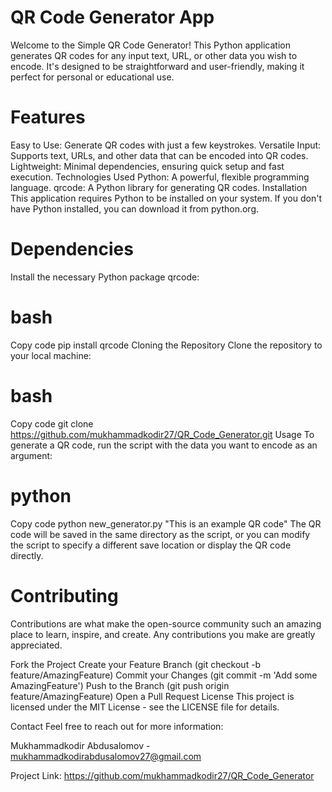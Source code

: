 # QR Code Generator App
Welcome to the Simple QR Code Generator! This Python application generates QR codes for any input text, URL, or other data you wish to encode. It's designed to be straightforward and user-friendly, making it perfect for personal or educational use.

# Features
Easy to Use: Generate QR codes with just a few keystrokes.
Versatile Input: Supports text, URLs, and other data that can be encoded into QR codes.
Lightweight: Minimal dependencies, ensuring quick setup and fast execution.
Technologies Used
Python: A powerful, flexible programming language.
qrcode: A Python library for generating QR codes.
Installation
This application requires Python to be installed on your system. If you don't have Python installed, you can download it from python.org.

# Dependencies
Install the necessary Python package qrcode:

# bash
Copy code
pip install qrcode
Cloning the Repository
Clone the repository to your local machine:

# bash
Copy code
git clone https://github.com/mukhammadkodir27/QR_Code_Generator.git
Usage
To generate a QR code, run the script with the data you want to encode as an argument:

# python
Copy code
python new_generator.py "This is an example QR code"
The QR code will be saved in the same directory as the script, or you can modify the script to specify a different save location or display the QR code directly.

# Contributing
Contributions are what make the open-source community such an amazing place to learn, inspire, and create. Any contributions you make are greatly appreciated.

Fork the Project
Create your Feature Branch (git checkout -b feature/AmazingFeature)
Commit your Changes (git commit -m 'Add some AmazingFeature')
Push to the Branch (git push origin feature/AmazingFeature)
Open a Pull Request
License
This project is licensed under the MIT License - see the LICENSE file for details.

Contact
Feel free to reach out for more information:

Mukhammadkodir Abdusalomov - mukhammadkodirabdusalomov27@gmail.com

Project Link: https://github.com/mukhammadkodir27/QR_Code_Generator
